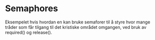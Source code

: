 # Semaphores
Eksempelet hvis hvordan en kan bruke semaforer til å styre hvor mange tråder som får tilgang til 
det kristiske området omgangen, ved bruk av required() og release().